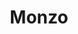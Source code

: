 ---
title: "Monzo"
link: https://monzo.com/
logo: "monzo.png"

# Events sponsored denoted by `<hackday>` and sponsorship amount/resource
events:
  16-london: ""
---